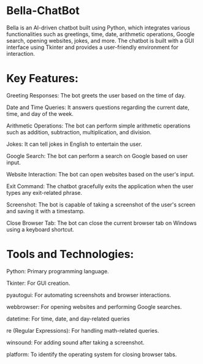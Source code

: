 # Bella-ChatBot
Bella is an AI-driven chatbot built using Python, which integrates various functionalities such as greetings, time, date, arithmetic operations, Google search, opening websites, jokes, and more. The chatbot is built with a GUI interface using Tkinter and provides a user-friendly environment for interaction.

# Key Features:

Greeting Responses:  The bot greets the user based on the time of day.

Date and Time Queries:  It answers questions regarding the current date, time, and day of the week.

Arithmetic Operations:  The bot can perform simple arithmetic operations such as addition, subtraction, multiplication, and division.

Jokes:  It can tell jokes in English to entertain the user.

Google Search:  The bot can perform a search on Google based on user input.

Website Interaction:  The bot can open websites based on the user's input.

Exit Command:  The chatbot gracefully exits the application when the user types any exit-related phrase.

Screenshot:  The bot is capable of taking a screenshot of the user's screen and saving it with a timestamp.

Close Browser Tab:  The bot can close the current browser tab on Windows using a keyboard shortcut.

# Tools and Technologies:

Python: Primary programming language.

Tkinter: For GUI creation.

pyautogui: For automating screenshots and browser interactions.

webbrowser: For opening websites and performing Google searches.

datetime: For time, date, and day-related queries 

re (Regular Expressions): For handling math-related queries.

winsound: For adding sound after taking a screenshot.

platform: To identify the operating system for closing browser tabs.
